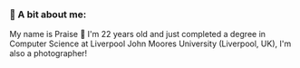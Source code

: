 ### 👋 A bit about me:
My name is Praise 👋 I'm 22 years old and just completed a degree in Computer Science at Liverpool John Moores University (Liverpool, UK), I'm also a photographer!
